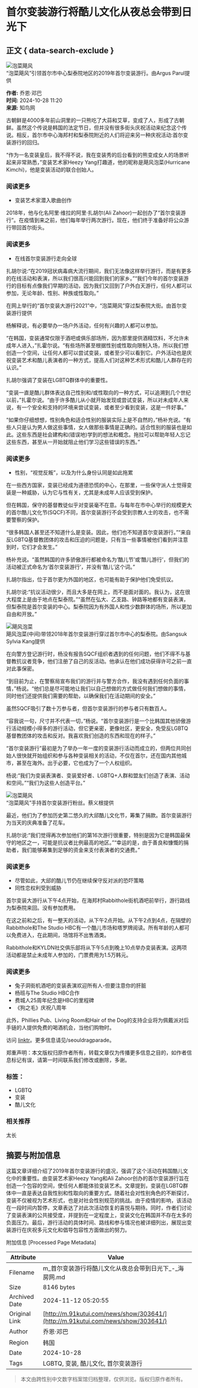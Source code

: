 # 首尔变装游行将酷儿文化从夜总会带到日光下

## 正文 { data-search-exclude }


![泡菜飓风](http://www.91kutui.com/file/upload/202410/25/171930781.png)  
“泡菜飓风”引领首尔市中心梨泰院地区的2019年首尔变装游行。由Argus Parul提供

**作者:** 乔恩·邓巴  
**时间:** 2024-10-28 11:20  
**来源:** 知鸟网

古朝鲜是4000多年前山洞里的一只熊吃了大蒜和艾草，变成了人，形成了古朝鲜。虽然这个传说是韩国的法定节日，但并没有很多街头庆祝活动来纪念这个传说。相反，首尔市中心海邦村和梨泰院附近的人们将迎来另一种庆祝活动:首尔变装游行的回归。

“作为一名变装皇后，我不得不说，我在变装秀的后台看到的熊变成女人的场景听起来非常熟悉，”变装艺术家Heezy Yang打趣道，他的昵称是飓风泡菜(Hurricane Kimchi)，他是变装活动的联合创始人。

### 阅读更多

- 变装艺术家潜入歌曲创作

2018年，他与化名阿里·维拉的阿里·扎胡尔(Ali Zahoor)一起创办了“首尔变装游行”。在疫情到来之前，他们每年举行两次游行。现在，他们终于准备好将公众游行带回首尔街头。

### 阅读更多

- 在线首尔变装游行走向全球

扎胡尔说:“在2019冠状病毒病大流行期间，我们无法像这样举行游行，而是有更多的在线活动和表演，所以我们很高兴能回到我们的家乡。”“我们今年的首尔变装游行的目标有点像我们早期的活动，因为我们又回到了户外白天游行，任何人都可以参加，无论年龄、性别、种族或性取向。”

在网上举行的“首尔变装大游行2021”中，“泡菜飓风”穿过梨泰院大街。由首尔变装游行提供

杨解释说，有必要举办一场户外活动，任何有兴趣的人都可以参加。

“在韩国，变装通常仅限于酒吧或俱乐部场所，因为那里提供酒精饮料，不允许未成年人进入，”扎霍尔说。“有些场所甚至根据性别或性取向限制入场，所以我们想创造一个空间，让任何人都可以尝试变装，或者至少可以看到它。户外活动也是庆祝变装艺术和酷儿表演者的一种方式，提高人们对这种艺术形式和酷儿人群存在的认识。”

扎胡尔强调了变装在LGBTQ群体中的重要性。

“变装一直是酷儿群体表达自己性别和/或性取向的一种方式，可以追溯到几个世纪以前，”扎霍尔说。“由于许多酷儿从小就开始发现或尝试变装，所以对未成年人来说，有一个安全和支持的环境来尝试变装，或者至少看到变装，这是一件好事。”

“如果你仔细想想，性别角色和适合性别的服装实际上是不自然的，”杨补充说。“有些人只是认为男人做这些事情，女人做那些事情是正确的。适合性别的服装也是如此。这些东西是社会建构和(错误地)学到的想法和概念。拖拉可以帮助年轻人忘记这些东西，甚至从一开始就阻止他们学习这些错误的东西。”

### 阅读更多

- 性别，“视觉反叛”，以及为什么身份认同是如此拖累

在一些西方国家，变装已经成为道德恐慌的中心，在那里，一些保守派人士觉得变装是一种威胁，认为它与性有关，尤其是未成年人应该受到保护。

但在韩国，保守的基督教徒似乎对变装毫不在意。与每年在市中心举行的规模更大的首尔酷儿文化节(SQCF)不同，首尔变装游行不会受到宗教人士的攻击，也不需要警察的保护。

“很多韩国人甚至还不知道什么是变装。因此，他们也不知道首尔变装游行。”“来自反LGBTQ基督教团体的攻击和压迫的问题是，只有当一些事情被他们看到并注意到时，它们才会发生。”

杨补充说。“虽然韩国的许多骄傲游行都被命名为‘酷儿节’或‘酷儿游行’，但我们的活动被正式命名为‘首尔变装游行’，并没有‘酷儿’这个词。”

扎胡尔指出，位于首尔更为外国的地区，也可能有助于保护他们免受抗议。

扎胡尔说:“抗议活动很少，而且大多是在网上，而不是面对面的。我认为，这在很大程度上是由于地点在梨泰院。”“虽然在弘大、乙支路、钟路等地都有变装表演，但梨泰院是首尔变装的中心。梨泰院因为有外国人和性少数群体的场所，所以更加自由和开放。”

![飓风泡菜](http://www.91kutui.com/file/upload/202410/25/171930781.png)  
飓风泡菜(中间)带领2018年首尔变装游行穿过首尔市中心的梨泰院。由Sangsuk Sylvia Kang提供

在向警方登记游行时，杨没有报告SQCF组织者遇到的任何问题，他们不得不与基督教抗议者竞争，他们注册了自己的反活动。他承认在他们成功获得许可之前一直对此事保密。

“到目前为止，在警察局宣布我们的游行并与警方合作，我没有遇到任何负面的事情，”杨说。“他们总是尽可能地让我们以自己想做的方式做任何我们想做的事情，同时他们还提供我们需要的帮助，以确保我们在活动期间的安全。”

虽然SQCF吸引了数十万参与者，但首尔变装游行的参与者只有数百人。

“容我说一句，尺寸并不代表一切，”杨说。“首尔变装游行是一个比韩国其他骄傲游行活动规模小得多的游行活动，但它更亲密，更像社区，更安全，免受反LGBTQ基督教团体的攻击和反对。我喜欢我们创造的东西和现在的样子。”

“首尔变装游行”最初是为了举办一年一度的变装游行活动而成立的，但两位共同创始人很快就开始组织和参与各种变装相关的活动，不仅在首尔，还在国内其他城市，甚至在海外。出于必要，它也成为了一个人权组织。

杨说:“我们为变装表演者、变装爱好者、LGBTQ+人群和盟友们创造了表演、活动和空间。”“我们为这些人创造平台。”

![泡菜飓风](http://www.91kutui.com/file/upload/202410/25/171930781.png)  
“泡菜飓风”手持首尔变装游行粉丝。蔡义根提供

最近，他们为了参加历史第二悠久的大邱酷儿文化节，筹集了捐款。首尔变装游行为当天的庆典准备了花车。

扎胡尔说:“我们觉得再次参加他们的第16次游行很重要，特别是因为它是韩国最保守的地区之一，可能是抗议者比例最高的地区。”“幸运的是，由于善良和慷慨的捐助者，我们能够筹集到足够的资金来支付表演者的交通费。”

### 阅读更多

- 尽管如此，大邱的酷儿节仍在继续保守反对派的恐吓策略
- 同性恋权利受到威胁

首尔变装大游行从下午4点开始，在海邦村Rabbithole街机酒吧前举行，游行路线为梨泰院来回。没有参加费用。

在这之前和之后，有一整天的活动，从下午2点开始。从下午2点到4点，在隔壁的Rabbithole和The Studio HBC有一个酷儿市场和塔罗牌阅读。所有年龄的人都可以免费进入，在此期间，场馆将不出售酒类。

Rabbithole和KYLDN社交俱乐部将从下午5点到晚上10点举办变装表演。这两项活动都是禁止未成年人参加的，门票费用为1.5万韩元。

### 阅读更多

- 兔子洞街机酒吧的变装表演欢迎所有人-但要注意你的肝脏
- 杨班与The Studio HBC合作
- 费城人25周年纪念是HBC的里程碑
- 《狗之毛》庆祝八周年

此外，Phillies Pub、Living Room和Hair of the Dog的支持企业将为佩戴派对后手链的人提供免费的喝酒机会，当他们购物时。

访问 [linktr](https://linktr.com/seouldragparade)。更多信息请见/seouldragparade。

郑重声明：本文版权归原作者所有，转载文章仅为传播更多信息之目的，如作者信息标记有误，请第一时间联系我们修改或删除，多谢。

### 标签：

- LGBTQ
- 变装
- 酷儿文化

### 相关推荐

太长

## 摘要与附加信息

<!-- tcd_abstract -->
这篇文章详细介绍了2019年首尔变装游行的盛况，强调了这个活动在韩国酷儿文化中的重要性。由变装艺术家Heezy Yang和Ali Zahoor创办的首尔变装游行旨在创造一个包容的空间，使任何人都能体验变装艺术。文章提到，变装在LGBTQ群体中一直是表达自我性别和性取向的重要方式。随着社会对性别角色的不断探讨，变装不仅被视为艺术形式，也是对社会性别规范的挑战。由于疫情的影响，该活动在一段时间内暂停，文章表达了对此次活动恢复的喜悦与期待。同时，作者们讨论了变装表演的公共接受度，并提到在一定程度上，变装文化在韩国并不存在太多的负面压力。最后，游行活动的具体时间、路线和参与情况也被详细列出，展现出变装游行在庆祝多元文化和倡导包容性方面做出的努力。
<!-- tcd_abstract_end -->

附加信息 [Processed Page Metadata]

| Attribute       | Value                                  |
|-----------------|----------------------------------------|
| Filename        | m_首尔变装游行将酷儿文化从夜总会带到日光下_-_海房网.md                             |
| Size            | 8146 bytes                           |
| Archived Date   | 2024-11-12 05:20:55                             |
| Original Link   | [http://m.91kutui.com/news/show/303641/](http://m.91kutui.com/news/show/303641/)                       |
| Author          | 乔恩·邓巴                               |
| Region          | 韩国                               |
| Date            | 2024-10-28                                 |
| Tags            | LGBTQ, 变装, 酷儿文化, 首尔变装游行                                 |
>
> 本文由跨性别中文数字档案馆归档整理，仅供浏览。版权归原作者所有。
>